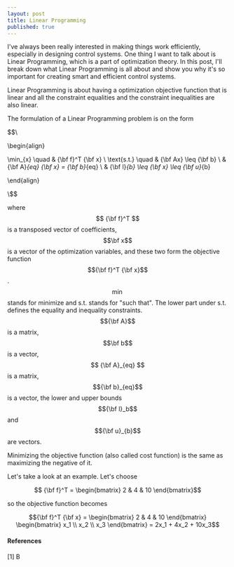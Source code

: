 ```yaml
---
layout: post
title: Linear Programming
published: true
---
```


I've always been really interested in making things work efficiently, especially in designing control systems. One thing I want to talk about is Linear Programming, which is a part of optimization theory. In this post, I'll break down what Linear Programming is all about and show you why it's so important for creating smart and efficient control systems.

Linear Programming is about having a optimization objective function that is linear and all the constraint equalities and the constraint inequalities are also linear.

The formulation of a Linear Programming problem is on the form

$$\\

\begin{align}

\min_{x} \quad & {\bf f}^T {\bf x} \\
\text{s.t.} \quad & {\bf Ax} \leq {\bf b} \\
& {\bf A}_{eq} {\bf x} = {\bf b}_{eq} \\
& {\bf l}_{b} \leq {\bf x} \leq {\bf u}_{b}

\end{align}

\\$$

where $$ {\bf f}^T $$ is a transposed vector of coefficients, $$\bf x$$ is a vector of the optimization variables, and these two form the objective function $${\bf f}^T {\bf x}$$. $$\min$$ stands for minimize and s.t. stands for "such that".
The lower part under s.t. defines the equality and inequality constraints. $${\bf A}$$ is a matrix, $$\bf b$$ is a vector, $$ {\bf A}_{eq} $$ is a matrix, $${\bf b}_{eq}$$ is a vector, the lower and upper bounds $${\bf l}_b$$ and $${\bf u}_{b}$$ are vectors. 


Minimizing the objective function (also called cost function) is the same as maximizing the negative of it.

Let's take a look at an example. Let's choose

$$ {\bf f}^T = \begin{bmatrix} 2 & 4 & 10 \end{bmatrix}$$ 

so the objective function becomes

$${\bf f}^T {\bf x} = \begin{bmatrix} 2 & 4 & 10 \end{bmatrix} \begin{bmatrix} x_1 \\ x_2 \\ x_3 \end{bmatrix} = 2x_1 + 4x_2 + 10x_3$$

 


<!-- https://www.youtube.com/watch?v=bOKbSSxo8TA -->

#### References

[1]  B
